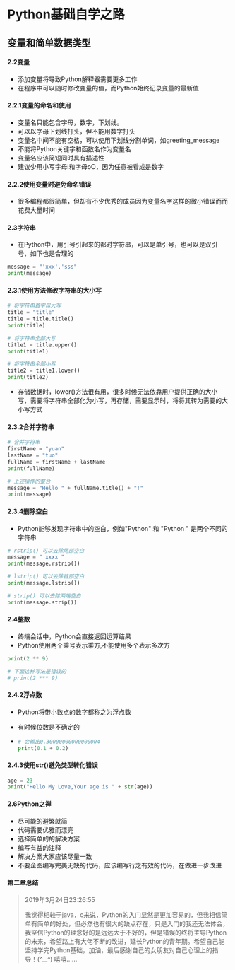 # Python基础自学之路

## 变量和简单数据类型

#### 2.2变量

+ 添加变量将导致Python解释器需要更多工作
+ 在程序中可以随时修改变量的值，而Python始终记录变量的最新值

#### 2.2.1变量的命名和使用

+ 变量名只能包含字母，数字，下划线。
+ 可以以字母下划线打头，但不能用数字打头
+ 变量名中间不能有空格，可以使用下划线分割单词，如greeting_message
+ 不能将Python关键字和函数名作为变量名
+ 变量名应该简短同时具有描述性
+ 建议少用小写字母l和字母oO，因为任意被看成是数字

#### 2.2.2使用变量时避免命名错误

+ 很多编程都很简单，但却有不少优秀的成员因为变量名字这样的微小错误而而花费大量时间

#### 2.3字符串

+ 在Python中，用引号引起来的都时字符串，可以是单引号，也可以是双引号，如下也是合理的

```python
message = "'xxx','sss"
print(message)
```

#### 2.3.1使用方法修改字符串的大小写

```python
# 将字符串首字母大写
title = "title"
title = title.title()
print(title)

# 将字符串全部大写
title1 = title.upper()
print(title1)

# 将字符串全部小写
title2 = title1.lower()
print(title2)
```

+ 存储数据时，lower()方法很有用，很多时候无法依靠用户提供正确的大小写，需要将字符串全部化为小写，再存储，需要显示时，将将其转为需要的大小写方式

#### 2.3.2合并字符串

```python
# 合并字符串
firstName = "yuan"
lastName = "tuo"
fullName = firstName + lastName
print(fullName)

# 上述操作的整合
message = "Hello " + fullName.title() + "!"
print(message)
```

#### 2.3.4删除空白

+ Python能够发现字符串中的空白，例如"Python" 和 "Python  " 是两个不同的字符串

```python
# rstrip() 可以去除尾部空白
message = " xxxx "
print(message.rstrip())

# lstrip() 可以去除首部空白
print(message.lstrip())

# strip() 可以去除两端空白
print(message.strip())
```

#### 2.4整数

+ 终端会话中，Python会直接返回运算结果
+ Python使用两个乘号表示乘方,不能使用多个表示多次方

```python
print(2 ** 9)

# 下面这种写法是错误的
# print(2 *** 9)
```

#### 2.4.2浮点数

+ Python将带小数点的数字都称之为浮点数

+ 有时候位数是不确定的

+ ```python
  # 会输出0.30000000000000004
  print(0.1 + 0.2)
  ```

#### 2.4.3使用str()避免类型转化错误

```python
age = 23
print("Hello My Love,Your age is " + str(age))
```

#### 2.6Python之禅

+ 尽可能的避繁就简
+ 代码需要优雅而漂亮
+ 选择简单的的解决方案
+ 编写有益的注释
+ 解决方案大家应该尽量一致
+ 不要企图编写完美无缺的代码，应该编写行之有效的代码，在做进一步改进

#### 第二章总结

> 2019年3月24日23:26:55
>
> ​	我觉得相较于java，c来说，Python的入门显然是更加容易的，但我相信简单有简单的好处，但必然也有很大的缺点存在，只是入门的我还无法体会，我坚信Python的理念好的是远远大于不好的，但是错误的终将主导Python的未来，希望路上有大佬不断的改进，延长Python的青年期。希望自己能坚持学完Python基础，加油，最后感谢自己的女朋友对自己心理上的指导！(*^__^*) 嘻嘻……

